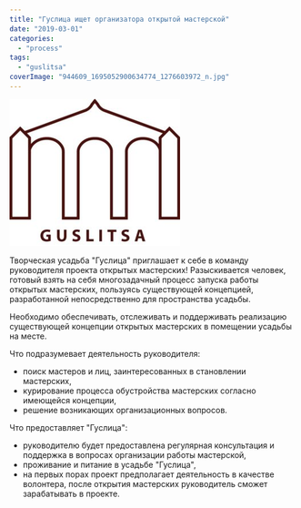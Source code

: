 ```yaml
---
title: "Гуслица ищет организатора открытой мастерской"
date: "2019-03-01"
categories:
  - "process"
tags:
  - "guslitsa"
coverImage: "944609_1695052900634774_1276603972_n.jpg"
---
```


![logo1](./images/logo1-1-300x258.jpg)

Творческая усадьба "Гуслица" приглашает к себе в команду руководителя проекта открытых мастерских! Разыскивается человек, готовый взять на себя многозадачный процесс запуска работы открытых мастерских, пользуясь существующей концепцией, разработанной непосредственно для пространства усадьбы.

Необходимо обеспечивать, отслеживать и поддерживать реализацию существующей концепции открытых мастерских в помещении усадьбы на месте.

Что подразумевает деятельность руководителя:

- поиск мастеров и лиц, заинтересованных в становлении мастерских,
- курирование процесса обустройства мастерских согласно имеющейся концепции,
- решение возникающих организационных вопросов.

Что предоставляет "Гуслица":

- руководителю будет предоставлена регулярная консультация и поддержка в вопросах организации работы мастерской,
- проживание и питание в усадьбе "Гуслица",
- на первых порах проект предполагает деятельность в качестве волонтера, после открытия мастерских руководитель сможет зарабатывать в проекте.
